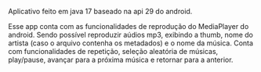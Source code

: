 Aplicativo feito em java 17 baseado na api 29 do android.

Esse app conta com as funcionalidades de reprodução do MediaPlayer do android.
Sendo possível reproduzir aúdios mp3, exibindo a thumb, nome do artista (caso o arquivo contenha os metadados) e o nome da música. 
Conta com funcionalidades de repetição, seleção aleatória de músicas, play/pause, avançar para a próxima música e retornar para a anterior.
